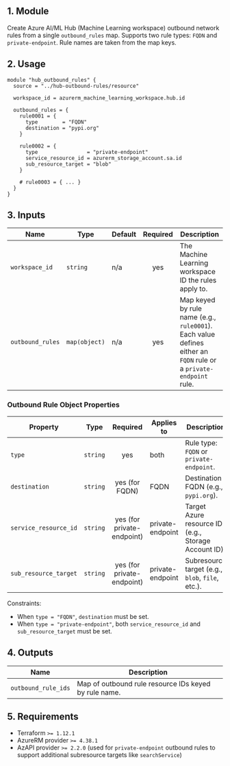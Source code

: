 ## 1. Module
Create Azure AI/ML Hub (Machine Learning workspace) outbound network rules from a single `outbound_rules` map. Supports two rule types: `FQDN` and `private-endpoint`. Rule names are taken from the map keys.

## 2. Usage
```hcl
module "hub_outbound_rules" {
  source = "../hub-outbound-rules/resource"

  workspace_id = azurerm_machine_learning_workspace.hub.id

  outbound_rules = {
    rule0001 = {
      type        = "FQDN"
      destination = "pypi.org"
    }

    rule0002 = {
      type                = "private-endpoint"
      service_resource_id = azurerm_storage_account.sa.id
      sub_resource_target = "blob"
    }

    # rule0003 = { ... }
  }
}
```

## 3. Inputs
| Name | Type | Default | Required | Description |
|------|------|---------|:--------:|-------------|
| `workspace_id` | `string` | n/a | yes | The Machine Learning workspace ID the rules apply to. |
| `outbound_rules` | `map(object)` | n/a | yes | Map keyed by rule name (e.g., `rule0001`). Each value defines either an `FQDN` rule or a `private-endpoint` rule. |

### Outbound Rule Object Properties
| Property | Type | Required | Applies to | Description |
|----------|------|:--------:|-----------|-------------|
| `type` | `string` | yes | both | Rule type: `FQDN` or `private-endpoint`. |
| `destination` | `string` | yes (for FQDN) | FQDN | Destination FQDN (e.g., `pypi.org`). |
| `service_resource_id` | `string` | yes (for private-endpoint) | private-endpoint | Target Azure resource ID (e.g., Storage Account ID). |
| `sub_resource_target` | `string` | yes (for private-endpoint) | private-endpoint | Subresource target (e.g., `blob`, `file`, etc.). |

Constraints:
- When `type = "FQDN"`, `destination` must be set.
- When `type = "private-endpoint"`, both `service_resource_id` and `sub_resource_target` must be set.

## 4. Outputs
| Name | Description |
|------|-------------|
| `outbound_rule_ids` | Map of outbound rule resource IDs keyed by rule name. |

## 5. Requirements
- Terraform `>= 1.12.1`
- AzureRM provider `>= 4.38.1`
- AzAPI provider `>= 2.2.0` (used for `private-endpoint` outbound rules to support additional subresource targets like `searchService`)


